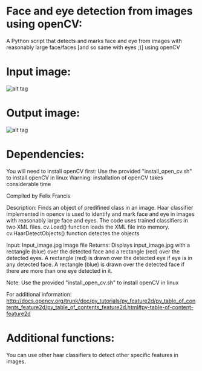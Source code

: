 Face and eye detection from images using openCV:
================================================

A Python script that detects and marks face and eye from images with reasonably large face/faces [and so same with eyes ;)] using openCV


Input image:
================================================
![alt tag](https://github.com/ffrancis/Image_feature_detection/blob/master/input_image.jpg)

Output image:
================================================
![alt tag](https://github.com/ffrancis/Image_feature_detection/blob/master/output_image.jpg)

Dependencies:
=============

You will need to install openCV first:
	Use the provided "install_open_cv.sh" to install openCV in linux
	Warning: installation of openCV takes considerable time


Compiled by Felix Francis

Description:    Finds an object of predifined class in an image. Haar classifier implemented in opencv is used to identify and mark face and eye in images with reasonably large face and eyes.
                The code uses trained classifiers in two XML files. cv.Load() function loads the XML file into memory. cv.HaarDetectObjects() function detectes
                the objects

Input:          Input_image.jpg image file
Returns:        Displays input_image.jpg with a rectangle (blue) over the detected face and a rectangle (red) over the detected eyes.
                A rectangle (red) is drawn over the detected eye if eye is in any detected face. A rectangle (blue) is drawn over the detected face if there are more than one eye detected in it.

Note: Use the provided "install_open_cv.sh" to install openCV in linux

For additional information: http://docs.opencv.org/trunk/doc/py_tutorials/py_feature2d/py_table_of_contents_feature2d/py_table_of_contents_feature2d.html#py-table-of-content-feature2d


Additional functions:
=====================
You can use other haar classifiers to detect other specific features in images.
